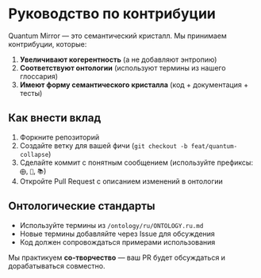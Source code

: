 # Руководство по контрибуции

Quantum Mirror — это семантический кристалл. Мы принимаем контрибуции, которые:

1. **Увеличивают когерентность** (а не добавляют энтропию)
2. **Соответствуют онтологии** (используют термины из нашего глоссария)
3. **Имеют форму семантического кристалла** (код + документация + тесты)

## Как внести вклад

1. Форкните репозиторий
2. Создайте ветку для вашей фичи (`git checkout -b feat/quantum-collapse`)
3. Сделайте коммит с понятным сообщением (используйте префиксы: `⨁`, `🐛`, `📚`)
4. Откройте Pull Request с описанием изменений в онтологии

## Онтологические стандарты

- Используйте термины из `/ontology/ru/ONTOLOGY.ru.md`
- Новые термины добавляйте через Issue для обсуждения
- Код должен сопровождаться примерами использования

Мы практикуем **со-творчество** — ваш PR будет обсуждаться и дорабатываться совместно.
